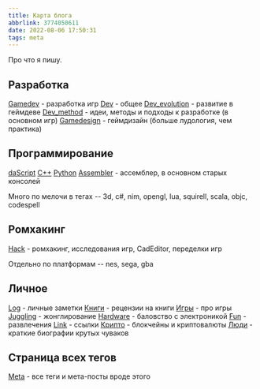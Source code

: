 ```yaml
---
title: Карта блога
abbrlink: 3774050611
date: 2022-08-06 17:50:31
tags: meta
---
```


Про что я пишу.

## Разработка

[Gamedev](https://spiiin.github.io/tags/gamedev/) - разработка игр
[Dev](https://spiiin.github.io/tags/dev/) - общее
[Dev_evolution](https://spiiin.github.io/tags/dev-evolution/) - развитие в геймдеве
[Dev_method](https://spiiin.github.io/tags/dev-method/) - идеи, методы и подходы к разработке (в основном игр)
[Gamedesign](https://spiiin.github.io/tags/gamedesign/) - геймдизайн (больше лудология, чем практика)

## Программирование
[daScript](https://spiiin.github.io/tags/dascript/)
[C++](https://spiiin.github.io/tags/cpp/) 
[Python](https://spiiin.github.io/tags/python/) 
[Assembler](https://spiiin.github.io/tags/asm/) - ассемблер, в основном старых консолей

Много по мелочи в тегах -- 3d, c#, nim, opengl, lua, squirell, scala, objc, codespell

## Ромхакинг
[Hack](https://spiiin.github.io/tags/hack) - ромхакинг, исследования игр, CadEditor, переделки игр

Отдельно по платформам -- nes, sega, gba

## Личное
[Log](https://spiiin.github.io/tags/log/) - личные заметки
[Книги](https://spiiin.github.io/tags/%D0%BA%D0%BD%D0%B8%D0%B3%D0%B8/) - рецензии на книги
[Игры](https://spiiin.github.io/tags/games/) - про игры
[Juggling](https://spiiin.github.io/tags/juggling/) - жонглирование
[Hardware](https://spiiin.github.io/tags/hardware/) - баловство с электроникой
[Fun](https://spiiin.github.io/tags/fun/) - развлечения
[Link](https://spiiin.github.io/tags/link/) - ссылки
[Крипто](https://spiiin.github.io/tags/%D0%BA%D1%80%D0%B8%D0%BF%D1%82%D0%BE/) - блокчейны и криптовалюты
[Люди](https://spiiin.github.io/tags/%D0%BB%D1%8E%D0%B4%D0%B8/) - краткие биографии крутых чуваков

## Страница всех тегов
[Meta](https://spiiin.github.io/tags/meta/) - все теги и мета-посты вроде этого



